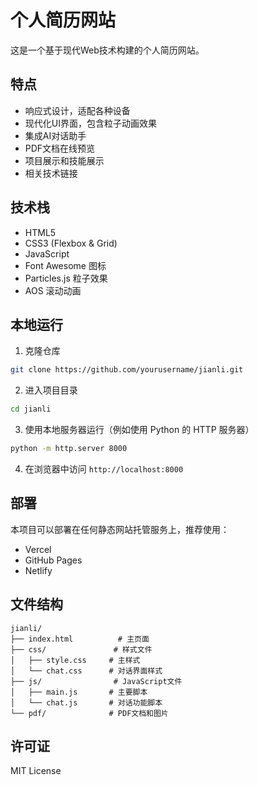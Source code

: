 # 个人简历网站

这是一个基于现代Web技术构建的个人简历网站。

## 特点

- 响应式设计，适配各种设备
- 现代化UI界面，包含粒子动画效果
- 集成AI对话助手
- PDF文档在线预览
- 项目展示和技能展示
- 相关技术链接

## 技术栈

- HTML5
- CSS3 (Flexbox & Grid)
- JavaScript
- Font Awesome 图标
- Particles.js 粒子效果
- AOS 滚动动画

## 本地运行

1. 克隆仓库
```bash
git clone https://github.com/yourusername/jianli.git
```

2. 进入项目目录
```bash
cd jianli
```

3. 使用本地服务器运行（例如使用 Python 的 HTTP 服务器）
```bash
python -m http.server 8000
```

4. 在浏览器中访问 `http://localhost:8000`

## 部署

本项目可以部署在任何静态网站托管服务上，推荐使用：

- Vercel
- GitHub Pages
- Netlify

## 文件结构

```
jianli/
├── index.html          # 主页面
├── css/               # 样式文件
│   ├── style.css     # 主样式
│   └── chat.css      # 对话界面样式
├── js/                # JavaScript文件
│   ├── main.js       # 主要脚本
│   └── chat.js       # 对话功能脚本
└── pdf/              # PDF文档和图片
```

## 许可证

MIT License 